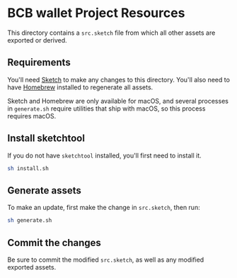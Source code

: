 # BCB wallet Project Resources

This directory contains a `src.sketch` file from which all other assets are exported or derived.

## Requirements

You'll need [Sketch](https://www.sketchapp.com/) to make any changes to this directory. You'll also need to have [Homebrew](http://brew.sh/) installed to regenerate all assets.

Sketch and Homebrew are only available for macOS, and several processes in `generate.sh` require utilities that ship with macOS, so this process requires macOS.

## Install sketchtool

If you do not have `sketchtool` installed, you'll first need to install it.

```sh
sh install.sh
```

## Generate assets

To make an update, first make the change in `src.sketch`, then run:

```sh
sh generate.sh
```

## Commit the changes

Be sure to commit the modified `src.sketch`, as well as any modified exported assets.
